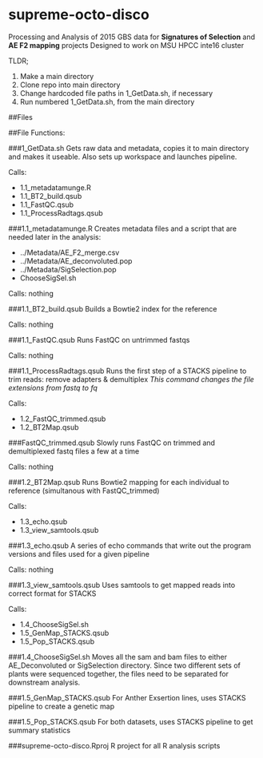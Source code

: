 # supreme-octo-disco
Processing and Analysis of 2015 GBS data for **Signatures of Selection** and **AE F2 mapping** projects
Designed to work on MSU HPCC inte16 cluster

TLDR; 

1. Make a main directory
2. Clone repo into main directory
2. Change hardcoded file paths in 1_GetData.sh, if necessary
3. Run numbered 1_GetData.sh, from the main directory


##Files

##File Functions:

###1_GetData.sh
Gets raw data and metadata, copies it to main directory and makes it useable. Also sets up
workspace and launches pipeline.

Calls:
- 1.1_metadatamunge.R
- 1.1_BT2_build.qsub
- 1.1_FastQC.qsub
- 1.1_ProcessRadtags.qsub

###1.1_metadatamunge.R
Creates metadata files and a script that are needed later in the analysis:

- ../Metadata/AE_F2_merge.csv
- ../Metadata/AE_deconvoluted.pop
- ../Metadata/SigSelection.pop
- ChooseSigSel.sh

Calls: nothing

###1.1_BT2_build.qsub
Builds a Bowtie2 index for the reference

Calls: nothing

###1.1_FastQC.qsub
Runs FastQC on untrimmed fastqs

Calls: nothing

###1.1_ProcessRadtags.qsub
Runs the first step of a STACKS pipeline to trim reads: remove adapters & demultiplex
*This command changes the file extensions from fastq to fq*

Calls: 

- 1.2_FastQC_trimmed.qsub
- 1.2_BT2Map.qsub

###FastQC_trimmed.qsub
Slowly runs FastQC on trimmed and demultiplexed fastq files a few at a time

Calls: nothing


###1.2_BT2Map.qsub
Runs Bowtie2 mapping for each individual to reference (simultanous with FastQC_trimmed)

Calls: 
- 1.3_echo.qsub
- 1.3_view_samtools.qsub

###1.3_echo.qsub
A series of echo commands that write out the program versions and files used for
a given pipeline

Calls: nothing

###1.3_view_samtools.qsub
Uses samtools to get mapped reads into correct format for STACKS

Calls:
- 1.4_ChooseSigSel.sh
- 1.5_GenMap_STACKS.qsub
- 1.5_Pop_STACKS.qsub

###1.4_ChooseSigSel.sh
Moves all the sam and bam files to either AE_Deconvoluted or SigSelection directory. Since
two different sets of plants were sequenced together, the files need to be separated for
downstream analysis. 


###1.5_GenMap_STACKS.qsub
For Anther Exsertion lines, uses STACKS pipeline to create a genetic map

###1.5_Pop_STACKS.qsub
For both datasets, uses STACKS pipeline to get summary statistics 

###supreme-octo-disco.Rproj
R project for all R analysis scripts


